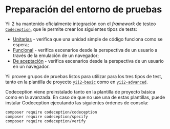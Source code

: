 Preparación del entorno de pruebas
==================================

Yii 2 ha mantenido oficialmente integración con el _framework_ de testeo [`Codeception`](https://github.com/Codeception/Codeception),
que le permite crear los siguientes tipos de tests:

- [Unitarias](test-unit.md) - verifica que una unidad simple de código funciona como se espera;
- [Funcional](test-functional.md) - verifica escenarios desde la perspectiva de un usuario a través de la emulación de un navegador;
- [De aceptación](test-acceptance.md) - verifica escenarios desde la perspectiva de un usuario en un navegador.

Yii provee grupos de pruebas listos para utilizar para los tres tipos de test, tanto en la plantilla de proyecto
[`yii2-basic`](https://github.com/yiisoft/yii2-app-basic) como en
[`yii2-advanced`](https://github.com/yiisoft/yii2-app-advanced).

Codeception viene preinstalado tanto en la plantilla de proyecto básica como en la avanzada.
En caso de que no use una de estas plantillas, puede instalar Codeception ejecutando
las siguientes órdenes de consola:

```
composer require codeception/codeception
composer require codeception/specify
composer require codeception/verify
```
